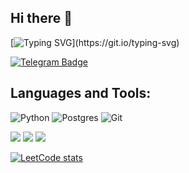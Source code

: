 ## Hi there 👋




[![Typing SVG](https://readme-typing-svg.herokuapp.com?color=%2336BCF7&lines=Hi+there,+I+am+Vadim!)](https://git.io/typing-svg)

[![Telegram Badge](https://img.shields.io/badge/-Telegram-0088cc?style=flat-square&logo=Telegram&logoColor=white)](https://t.me/vadimshabashov)




## Languages and Tools:


![Python](https://img.shields.io/badge/python-3670A0?style=for-the-badge&logo=python&logoColor=ffdd54)
![Postgres](https://img.shields.io/badge/postgres-%23316192.svg?style=for-the-badge&logo=postgresql&logoColor=white)
![Git](https://img.shields.io/badge/git-%23F05033.svg?style=for-the-badge&logo=git&logoColor=white)



![](https://github-profile-summary-cards.vercel.app/api/cards/profile-details?username=biggvladik&theme=solarized_dark)
![](https://github-profile-summary-cards.vercel.app/api/cards/stats?username=biggvladik&theme=solarized_dark) ![](https://github-profile-summary-cards.vercel.app/api/cards/most-commit-language?username=biggvladik&theme=solarized_dark)



[![LeetCode stats](https://leetcode-stats-six.vercel.app/api?username=biggvladik&theme=dark)](https://leetcode.com/biggvladik/)


<!--
**VadimShabashov/VadimShabashov** is a ✨ _special_ ✨ repository because its `README.md` (this file) appears on your GitHub profile.

Here are some ideas to get you started:

- 🔭 I’m currently working on ...
- 🌱 I’m currently learning ...
- 👯 I’m looking to collaborate on ...
- 🤔 I’m looking for help with ...
- 💬 Ask me about ...
- 📫 How to reach me: ...
- 😄 Pronouns: ...
- ⚡ Fun fact: ...
-->
